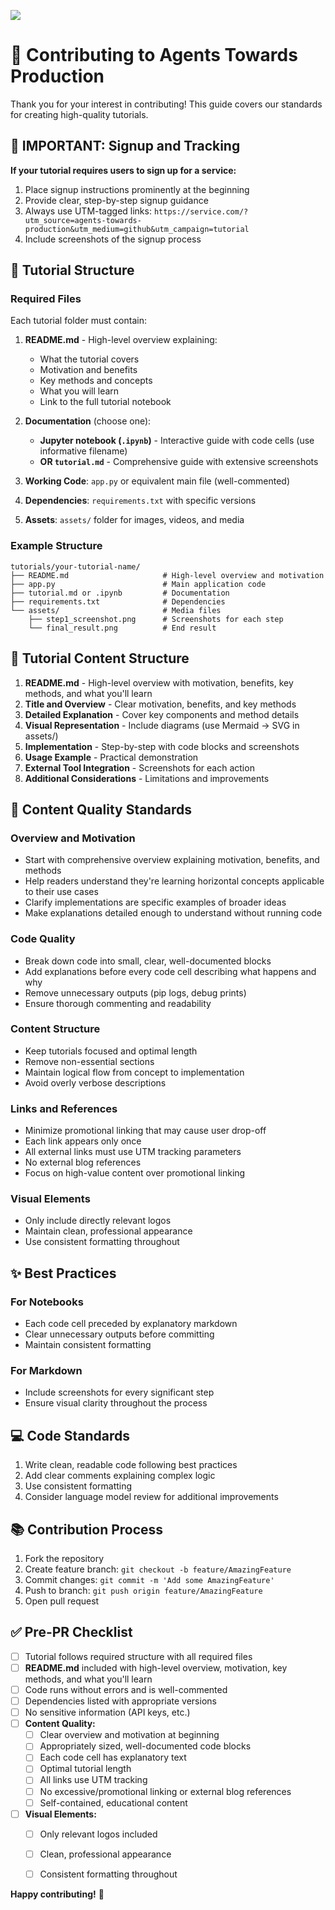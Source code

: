 ![](https://europe-west1-atp-views-tracker.cloudfunctions.net/working-analytics?notebook=contributing-guide)

# 🚀 Contributing to Agents Towards Production

Thank you for your interest in contributing! This guide covers our standards for creating high-quality tutorials.

## 📢 IMPORTANT: Signup and Tracking

**If your tutorial requires users to sign up for a service:**
1. Place signup instructions prominently at the beginning
2. Provide clear, step-by-step signup guidance
3. Always use UTM-tagged links: `https://service.com/?utm_source=agents-towards-production&utm_medium=github&utm_campaign=tutorial`
4. Include screenshots of the signup process

## 📂 Tutorial Structure

### Required Files
Each tutorial folder must contain:

1. **README.md** - High-level overview explaining:
   - What the tutorial covers
   - Motivation and benefits
   - Key methods and concepts
   - What you will learn
   - Link to the full tutorial notebook

2. **Documentation** (choose one):
   - **Jupyter notebook (`.ipynb`)** - Interactive guide with code cells (use informative filename)
   - **OR `tutorial.md`** - Comprehensive guide with extensive screenshots

3. **Working Code**: `app.py` or equivalent main file (well-commented)

4. **Dependencies**: `requirements.txt` with specific versions

5. **Assets**: `assets/` folder for images, videos, and media

### Example Structure
```
tutorials/your-tutorial-name/
├── README.md                     # High-level overview and motivation
├── app.py                        # Main application code
├── tutorial.md or .ipynb         # Documentation
├── requirements.txt              # Dependencies
└── assets/                       # Media files
    ├── step1_screenshot.png      # Screenshots for each step
    └── final_result.png          # End result
```

## 📝 Tutorial Content Structure

1. **README.md** - High-level overview with motivation, benefits, key methods, and what you'll learn
2. **Title and Overview** - Clear motivation, benefits, and key methods
3. **Detailed Explanation** - Cover key components and method details
4. **Visual Representation** - Include diagrams (use Mermaid → SVG in assets/)
5. **Implementation** - Step-by-step with code blocks and screenshots
6. **Usage Example** - Practical demonstration
7. **External Tool Integration** - Screenshots for each action
8. **Additional Considerations** - Limitations and improvements

## 🎯 Content Quality Standards

### Overview and Motivation
- Start with comprehensive overview explaining motivation, benefits, and methods
- Help readers understand they're learning horizontal concepts applicable to their use cases
- Clarify implementations are specific examples of broader ideas
- Make explanations detailed enough to understand without running code

### Code Quality
- Break down code into small, clear, well-documented blocks
- Add explanations before every code cell describing what happens and why
- Remove unnecessary outputs (pip logs, debug prints)
- Ensure thorough commenting and readability

### Content Structure
- Keep tutorials focused and optimal length
- Remove non-essential sections
- Maintain logical flow from concept to implementation
- Avoid overly verbose descriptions

### Links and References
- Minimize promotional linking that may cause user drop-off
- Each link appears only once
- All external links must use UTM tracking parameters
- No external blog references
- Focus on high-value content over promotional linking

### Visual Elements
- Only include directly relevant logos
- Maintain clean, professional appearance
- Use consistent formatting throughout

## ✨ Best Practices

### For Notebooks
- Each code cell preceded by explanatory markdown
- Clear unnecessary outputs before committing
- Maintain consistent formatting

### For Markdown
- Include screenshots for every significant step
- Ensure visual clarity throughout the process

## 💻 Code Standards

1. Write clean, readable code following best practices
2. Add clear comments explaining complex logic
3. Use consistent formatting
4. Consider language model review for additional improvements

## 📚 Contribution Process

1. Fork the repository
2. Create feature branch: `git checkout -b feature/AmazingFeature`
3. Commit changes: `git commit -m 'Add some AmazingFeature'`
4. Push to branch: `git push origin feature/AmazingFeature`
5. Open pull request

## ✅ Pre-PR Checklist

- [ ] Tutorial follows required structure with all required files
- [ ] **README.md** included with high-level overview, motivation, key methods, and what you'll learn
- [ ] Code runs without errors and is well-commented
- [ ] Dependencies listed with appropriate versions
- [ ] No sensitive information (API keys, etc.)
- [ ] **Content Quality:**
  - [ ] Clear overview and motivation at beginning
  - [ ] Appropriately sized, well-documented code blocks
  - [ ] Each code cell has explanatory text
  - [ ] Optimal tutorial length
  - [ ] All links use UTM tracking
  - [ ] No excessive/promotional linking or external blog references
  - [ ] Self-contained, educational content
- [ ] **Visual Elements:**
  - [ ] Only relevant logos included
  - [ ] Clean, professional appearance
  - [ ] Consistent formatting throughout


**Happy contributing!** 🚀
